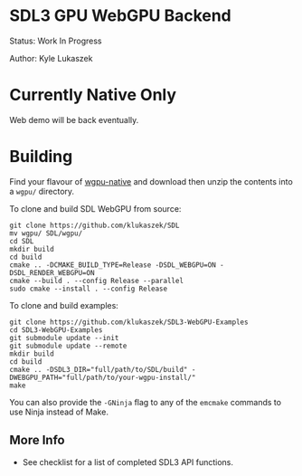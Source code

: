 # SDL3 GPU WebGPU Backend
Status: Work In Progress

Author: Kyle Lukaszek

# Currently Native Only
Web demo will be back eventually.

# Building
Find your flavour of [wgpu-native](https://github.com/gfx-rs/wgpu-native/releases) and download then unzip the contents into a `wgpu/` directory.

To clone and build SDL WebGPU from source:
```
git clone https://github.com/klukaszek/SDL
mv wgpu/ SDL/wgpu/ 
cd SDL
mkdir build
cd build
cmake .. -DCMAKE_BUILD_TYPE=Release -DSDL_WEBGPU=ON -DSDL_RENDER_WEBGPU=ON
cmake --build . --config Release --parallel
sudo cmake --install . --config Release
```

To clone and build examples:
```
git clone https://github.com/klukaszek/SDL3-WebGPU-Examples
cd SDL3-WebGPU-Examples
git submodule update --init
git submodule update --remote
mkdir build
cd build
cmake .. -DSDL3_DIR="full/path/to/SDL/build" -DWEBGPU_PATH="full/path/to/your-wgpu-install/"
make
```

You can also provide the `-GNinja` flag to any of the `emcmake` commands to use Ninja instead of Make.

## More Info

- See checklist for a list of completed SDL3 API functions.
